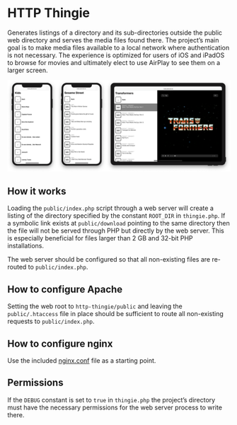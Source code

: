 # HTTP Thingie

Generates listings of a directory and its sub-directories outside the public web directory and serves the media files found there. The project’s main goal is to make media files available to a local network where authentication is not necessary. The experience is optimized for users of iOS and iPadOS to browse for movies and ultimately elect to use AirPlay to see them on a larger screen.

<img src="preview.png" alt="HTTP Thingie as it looks on iPhone and iPad">

## How it works

Loading the `public/index.php` script through a web server will create a listing of the directory specified by the constant `ROOT_DIR` in `thingie.php`. If a symbolic link exists at `public/download` pointing to the same directory then the file will not be served through PHP but directly by the web server. This is especially beneficial for files larger than 2 GB and 32-bit PHP installations.

The web server should be configured so that all non-existing files are re-routed to `public/index.php`.

## How to configure Apache

Setting the web root to `http-thingie/public` and leaving the `public/.htaccess` file in place should be sufficient to route all non-existing requests to `public/index.php`.

## How to configure nginx

Use the included [nginx.conf](nginx.conf) file as a starting point.

## Permissions

If the `DEBUG` constant is set to `true` in `thingie.php` the project’s directory must have the necessary permissions for the web server process to write there.
